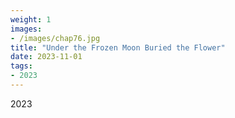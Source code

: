 ```yaml
---
weight: 1
images:
- /images/chap76.jpg
title: "Under the Frozen Moon Buried the Flower"
date: 2023-11-01
tags:
- 2023
---
```

2023

